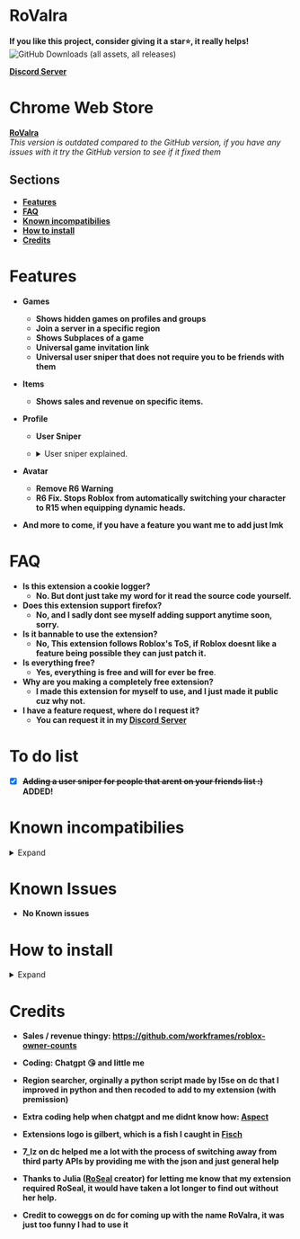 # RoValra
**If you like this project, consider giving it a star⭐, it really helps!**\
<img alt="GitHub Downloads (all assets, all releases)" src="https://img.shields.io/github/downloads/NotValra/RoValra/total">

**[Discord Server](https://discord.gg/GHd5cSKJRk)**
# Chrome Web Store
**[RoValra](https://chromewebstore.google.com/detail/rovalra/njcickgebhnpgmoodjdgohkclfplejli)**\
*This version is outdated compared to the GitHub version, if you have any issues with it try the GitHub version to see if it fixed them*



## Sections
- [**Features**](https://github.com/NotValra/RoValra?tab=readme-ov-file#features)
- [**FAQ**](https://github.com/NotValra/RoValra?tab=readme-ov-file#FAQ)
- [**Known incompatibilies**](https://github.com/NotValra/RoValra?tab=readme-ov-file#known-incompatibilies)
- [**How to install**](https://github.com/NotValra/RoValra?tab=readme-ov-file#how-to-install)
- [**Credits**](https://github.com/NotValra/RoValra?tab=readme-ov-file#credits) 

# Features
- **Games**
    - **Shows hidden games on profiles and groups**
    - **Join a server in a specific region**
    - **Shows Subplaces of a game**
    - **Universal game invitation link**
    - **Universal user sniper that does not require you to be friends with them**
- **Items**
    - **Shows sales and revenue on specific items.**
- **Profile**
  - **User Sniper**
  - <details>
    <summary>User sniper explained.</summary>
    Basically this feature allows you to join anyone with their joins on or whose on ur friends list instantly.
    
    lets say for example you wanna join someone whose streaming a game with viewers, you could just use the snipe feature, and you would almost instantly join (Depending on your pc ofc)
  </details>
- **Avatar**
    - **Remove R6 Warning**
    - **R6 Fix. Stops Roblox from automatically switching your character to R15 when equipping dynamic heads.**



- **And more to come, if you have a feature you want me to add just lmk**

# FAQ
- **Is this extension a cookie logger?**
    - **No. But dont just take my word for it read the source code yourself.**
- **Does this extension support firefox?**
    - **No, and I sadly dont see myself adding support anytime soon, sorry.**
- **Is it bannable to use the extension?**
    - **No, This extension follows Roblox's ToS, if Roblox doesnt like a feature being possible they can just patch it.**
- **Is everything free?**
    - **Yes, everything is free and will for ever be free**.
- **Why are you making a completely free extension?**
    - **I made this extension for myself to use, and I just made it public cuz why not.**
- **I have a feature request, where do I request it?**
    - **You can request it in my [Discord Server](https://discord.gg/GHd5cSKJRk)**

# To do list
- [x] **~~Adding a user sniper for people that arent on your friends list :)~~ ADDED!**

# Known incompatibilies
<details>
  <summary>Expand</summary>
  
- **The hidden games of groups bugs out a bit if you use [RoSeal](https://chromewebstore.google.com/detail/roseal-augmented-roblox-e/hfjngafpndganmdggnapblamgbfjhnof?hl=en) with the "Seamless navigation of communities" setting on.**
</details>

# Known Issues
- **No Known issues**

# How to install

<details>
  <summary>Expand</summary>

- Enable developer mode on your browser of choice.
![image](https://github.com/user-attachments/assets/301ab762-7b3b-4f5f-9eb0-9e7699212546)
- Unzip the file in [releases](https://github.com/NotValra/Hidden-Games/releases)
- Import the unzipped folder into your browser. Ensure that you import the folder that contains direct access to background.js, content.js and manifest.json etc.
![image](https://github.com/user-attachments/assets/2b238201-c297-4106-a5ad-6db4c9259dc6)
</details>

# Credits
- **Sales / revenue thingy: https://github.com/workframes/roblox-owner-counts**

- **Coding: Chatgpt 😘 and little me**

- **Region searcher, orginally a python script made by l5se on dc that I improved in python and then recoded to add to my extension (with premission)**

- **Extra coding help when chatgpt and me didnt know how: [Aspect](https://github.com/Aspectise)**
  
- **Extensions logo is gilbert, which is a fish I caught in [Fisch](https://www.roblox.com/games/16732694052/Fisch)**
- **7_lz on dc helped me a lot with the process of switching away from third party APIs by providing me with the json and just general help**
- **Thanks to Julia ([RoSeal](https://www.roseal.live/) creator) for letting me know that my extension required RoSeal, it would have taken a lot longer to find out without her help.**
- **Credit to coweggs on dc for coming up with the name RoValra, it was just too funny I had to use it**
